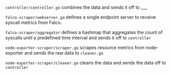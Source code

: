 `controller/controller.go` combines the data and sends it off to ___

`falco-scraper/webserver.go` defines a single endpoint server to receive syscall metrics from Falco.

`falco-scraper/aggregator` defines a hashmap that aggregates the count of syscalls until a predefined time interval and sends it off to `controller`

`node-exporter-scraper/scraper.go` scrapes resource metrics from node-exporter and sends the raw data to `cleaner.go`

`node-exporter-scraper/cleaner.go` cleans the data and sends the data off to `controller`

